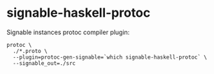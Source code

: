 # signable-haskell-protoc

Signable instances protoc compiler plugin:

```
protoc \
  ./*.proto \
  --plugin=protoc-gen-signable=`which signable-haskell-protoc` \
  --signable_out=./src
```
